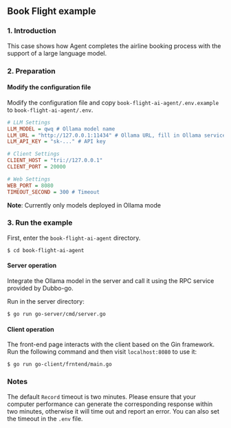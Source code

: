 ## Book Flight example

### 1. Introduction

This case shows how Agent completes the airline booking process with the support of a large language model.

### 2. Preparation

#### Modify the configuration file

Modify the configuration file and copy `book-flight-ai-agent/.env.example` to `book-flight-ai-agent/.env`.

```ini
# LLM Settings
LLM_MODEL = qwq # Ollama model name
LLM_URL = "http://127.0.0.1:11434" # Ollama URL, fill in Ollama service address
LLM_API_KEY = "sk-..." # API key

# Client Settings
CLIENT_HOST = "tri://127.0.0.1"
CLIENT_PORT = 20000

# Web Settings
WEB_PORT = 8080
TIMEOUT_SECOND = 300 # Timeout
```

**Note**: Currently only models deployed in Ollama mode

### 3. Run the example

First, enter the `book-flight-ai-agent` directory.

```shell
$ cd book-flight-ai-agent
```

#### Server operation

Integrate the Ollama model in the server and call it using the RPC service provided by Dubbo-go.

Run in the server directory:

```shell
$ go run go-server/cmd/server.go
```

#### Client operation

The front-end page interacts with the client based on the Gin framework. Run the following command and then visit ```localhost:8080``` to use it:

```shell
$ go run go-client/frntend/main.go
```

### **Notes**

The default `Record` timeout is two minutes. Please ensure that your computer performance can generate the corresponding response within two minutes, otherwise it will time out and report an error. You can also set the timeout in the ```.env``` file.